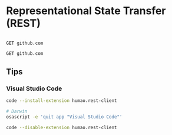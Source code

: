 # Representational State Transfer (REST)

##

```http
GET github.com
```

```rest
GET github.com
```

## Tips

### Visual Studio Code

```sh
code --install-extension humao.rest-client
```

```sh
# Darwin
osascript -e 'quit app "Visual Studio Code"'

code --disable-extension humao.rest-client
```

